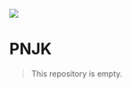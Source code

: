 ![](https://user-images.githubusercontent.com/22581368/131460328-46a9bc29-4775-4f7c-9108-aabdcd64bc11.png)

# PNJK

> This repository is empty.